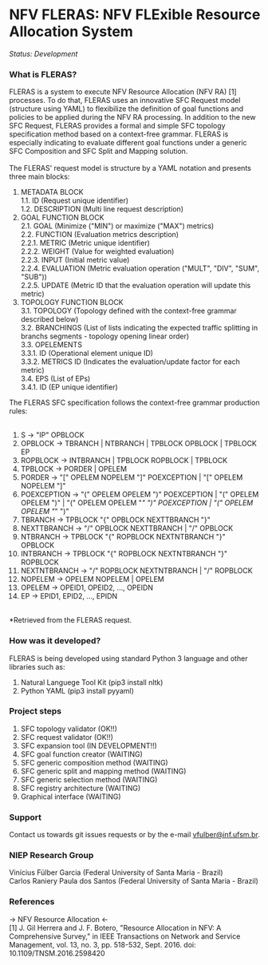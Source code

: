 NFV FLERAS: NFV FLExible Resource Allocation System
========================================================

*Status: Development*

### What is FLERAS?

FLERAS is a system to execute NFV Resource Allocation (NFV RA) [1] processes. To do that, 
FLERAS uses an innovative SFC Request model (structure using YAML) to flexibilize the 
definition of goal functions and policies to be applied during the NFV RA processing. 
In addition to the new SFC Request, FLERAS provides a formal and simple SFC topology 
specification method based on a context-free grammar. FLERAS is especially indicating 
to evaluate different goal functions under a generic SFC Composition and SFC Split and 
Mapping solution.<br/>
<br/>
The FLERAS' request model is structure by a YAML notation and presents three main blocks:<br/>
1. METADATA BLOCK<br/>
1.1. ID (Request unique identifier)<br/>
1.2. DESCRIPTION (Multi line request description)<br/>
2. GOAL FUNCTION BLOCK<br/>
2.1. GOAL (Minimize ("MIN") or maximize ("MAX") metrics)<br/>
2.2. FUNCTION (Evaluation metrics description)<br/>
2.2.1. METRIC (Metric unique identifier)<br/>
2.2.2. WEIGHT (Value for weighted evaluation)<br/>
2.2.3. INPUT (Initial metric value)<br/>
2.2.4. EVALUATION (Metric evaluation operation ("MULT", "DIV", "SUM", "SUB"))<br/>
2.2.5. UPDATE (Metric ID that the evaluation operation will update this metric)<br/>
3. TOPOLOGY FUNCTION BLOCK<br/>
3.1. TOPOLOGY (Topology defined with the context-free grammar described below)<br/>
3.2. BRANCHINGS (List of lists indicating the expected traffic splitting in branchs segments - topology opening linear order)<br/>
3.3. OPELEMENTS<br/>
3.3.1. ID (Operational element unique ID)<br/>
3.3.2. METRICS ID (Indicates the evaluation/update factor for each metric)<br/>
3.4. EPS (List of EPs)<br/>
3.4.1. ID (EP unique identifier)<br/>

The FLERAS SFC specification follows the context-free grammar production rules:<br/>
<br/>
1. S -> "IP" OPBLOCK<br/>
2. OPBLOCK -> TBRANCH | NTBRANCH | TPBLOCK OPBLOCK | TPBLOCK EP<br/>
3. ROPBLOCK -> INTBRANCH | TPBLOCK ROPBLOCK | TPBLOCK<br/>
4. TPBLOCK -> PORDER | OPELEM<br/>
5. PORDER -> "[" OPELEM NOPELEM "]" POEXCEPTION | "[" OPELEM NOPELEM "]"<br/>
6. POEXCEPTION -> "(" OPELEM OPELEM ")" POEXCEPTION | "(" OPELEM OPELEM ")" | "(" OPELEM OPELEM "*" ")" POEXCEPTION | "(" OPELEM OPELEM "*" ")"<br/>
7. TBRANCH -> TPBLOCK "{" OPBLOCK NEXTTBRANCH "}"<br/>
8. NEXTTBRANCH -> "/" OPBLOCK NEXTTBRANCH | "/" OPBLOCK<br/>
9. NTBRANCH -> TPBLOCK "{" ROPBLOCK NEXTNTBRANCH "}" OPBLOCK<br/>
10. INTBRANCH -> TPBLOCK "{" ROPBLOCK NEXTNTBRANCH "}" ROPBLOCK<br/>
11. NEXTNTBRANCH -> "/" ROPBLOCK NEXTNTBRANCH | "/" ROPBLOCK<br/>
12. NOPELEM -> OPELEM NOPELEM | OPELEM<br/>
13. OPELEM -> OPEID1, OPEID2, ..., OPEIDN<br/>
14. EP -> EPID1, EPID2, ..., EPIDN<br/>
<br/>
*Retrieved from the FLERAS request.

### How was it developed?

FLERAS is being developed using standard Python 3 language and other libraries such as:<br/>
1. Natural Languege Tool Kit (pip3 install nltk)<br/>
2. Python YAML (pip3 install pyyaml)

### Project steps

1. SFC topology validator (OK!!)<br/>
2. SFC request validator (OK!!)<br/>
3. SFC expansion tool (IN DEVELOPMENT!!)<br/>
4. SFC goal function creator (WAITING)<br/>
5. SFC generic composition method (WAITING)<br/>
6. SFC generic split and mapping method (WAITING)<br/>
7. SFC generic selection method (WAITING)<br/>
8. SFC registry architecture (WAITING)<br/>
9. Graphical interface (WAITING)

### Support

Contact us towards git issues requests or by the e-mail vfulber@inf.ufsm.br.

### NIEP Research Group

Vinícius Fülber Garcia (Federal University of Santa Maria - Brazil)<br/>
Carlos Raniery Paula dos Santos (Federal University of Santa Maria - Brazil)

### References

-> NFV Resource Allocation <-<br/>
[1] J. Gil Herrera and J. F. Botero, "Resource Allocation in NFV: A Comprehensive Survey," in IEEE Transactions on Network and Service Management, vol. 13, no. 3, pp. 518-532, Sept. 2016. doi: 10.1109/TNSM.2016.2598420